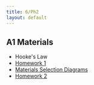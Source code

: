 ```yaml
---
title: 6/Ph2
layout: default
---
```

## A1 Materials
* Hooke's Law
* [Homework 1](http://mrpsharp.org/?go=a1hw1)
* [Materials Selection Diagrams](http://www-materials.eng.cam.ac.uk/mpsite/interactive_charts/)
* [Homework 2](https://westminsterschool-my.sharepoint.com/personal/peter_sharp_westminster_org_uk/_layouts/15/guestaccess.aspx?guestaccesstoken=u0gNH7nz1hU%2f70sngR0xTb6wHTmp5IFjQFfmH0TggMM%3d&docid=069cf6230a7844aeab8a968ba8e6d550f&rev=1)
